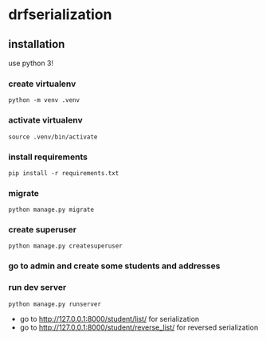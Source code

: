 # drfserialization

## installation

use python 3!

### create virtualenv
```
python -m venv .venv
```

### activate virtualenv
```
source .venv/bin/activate
```

### install requirements
```
pip install -r requirements.txt
```

### migrate
```
python manage.py migrate
```

### create superuser
```
python manage.py createsuperuser
```

### go to admin and create some students and addresses

### run dev server
```
python manage.py runserver
```

* go to http://127.0.0.1:8000/student/list/ for serialization
* go to http://127.0.0.1:8000/student/reverse_list/ for reversed serialization